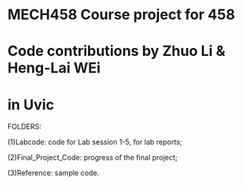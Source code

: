 # MECH458 Course project for 458
# Code contributions by Zhuo Li & Heng-Lai WEi
# in Uvic

FOLDERS: 

(1)Labcode: code for Lab session 1-5, for lab reports;

(2)Final_Project_Code: progress of the final project;

(3)Reference: sample code.

